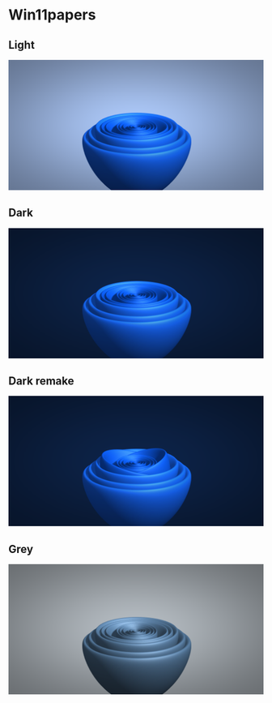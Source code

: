 # Win11papers
## Light
![](https://raw.githubusercontent.com/JothaM123/win11papers/main/Win11papers%20%20Light%401-1366x697.png)

## Dark
![](https://raw.githubusercontent.com/JothaM123/win11papers/main/Win11papers%20Dark%401-1366x697.png)

## Dark remake
![](https://raw.githubusercontent.com/JothaM123/win11papers/main/Win11papers%20Dark-Remake%401-1366x697.png)

## Grey
![](https://raw.githubusercontent.com/JothaM123/win11papers/main/Win11papers%20Grey%20Light%20%401-1366x697.png)
